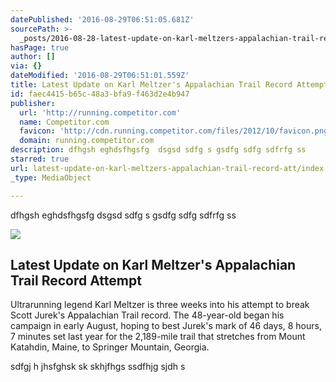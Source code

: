 ```yaml
---
datePublished: '2016-08-29T06:51:05.681Z'
sourcePath: >-
  _posts/2016-08-28-latest-update-on-karl-meltzers-appalachian-trail-record-att.md
hasPage: true
author: []
via: {}
dateModified: '2016-08-29T06:51:01.559Z'
title: Latest Update on Karl Meltzer's Appalachian Trail Record Attempt
id: faec4415-b65c-48a3-bfa9-f463d2e4b947
publisher:
  url: 'http://running.competitor.com'
  name: Competitor.com
  favicon: 'http://cdn.running.competitor.com/files/2012/10/favicon.png'
  domain: running.competitor.com
description: dfhgsh eghdsfhgsfg  dsgsd sdfg s gsdfg sdfg sdfrfg ss
starred: true
url: latest-update-on-karl-meltzers-appalachian-trail-record-att/index.html
_type: MediaObject

---
```

dfhgsh eghdsfhgsfg dsgsd sdfg s gsdfg sdfg sdfrfg ss

<article style=""><img src="https://imgflo.herokuapp.com/graph/vahj1ThiexotieMo/a0952484ce68541390fe895bc533a12d/noop.jpg?input=http%3A%2F%2Fcdn.running.competitor.com%2Ffiles%2F2016%2F08%2Fcerosgallery-05-karllaceup-quarter.jpg" /><h1>Latest Update on Karl Meltzer's Appalachian Trail Record Attempt</h1><p>Ultrarunning legend Karl Meltzer is three weeks into his attempt to break Scott Jurek's Appalachian Trail record. The 48-year-old began his campaign in early August, hoping to best Jurek's mark of 46 days, 8 hours, 7 minutes set last year for the 2,189-mile trail that stretches from Mount Katahdin, Maine, to Springer Mountain, Georgia.</p></article>

sdfgj h jhsfghsk sk skhjfhgs ssdfhjg sjdh s